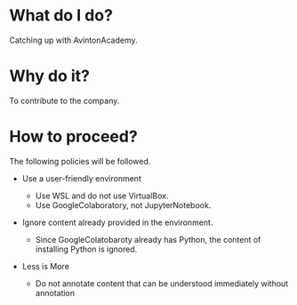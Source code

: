 # What do I do?
Catching up with AvintonAcademy.

# Why do it?
To contribute to the company.

# How to proceed?
The following policies will be followed.
- Use a user-friendly environment
  - Use WSL and do not use VirtualBox.
  - Use GoogleColaboratory, not JupyterNotebook.

- Ignore content already provided in the environment.
  - Since GoogleColatobaroty already has Python, 
    the content of installing Python is ignored.

- Less is More
  - Do not annotate content that can be 
    understood immediately without annotation